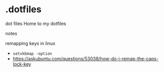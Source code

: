 # .dotfiles
dot files
Home to my dotfiles


notes

remapping keys in linux
- `setxkbmap -option`
- https://askubuntu.com/questions/53038/how-do-i-remap-the-caps-lock-key

